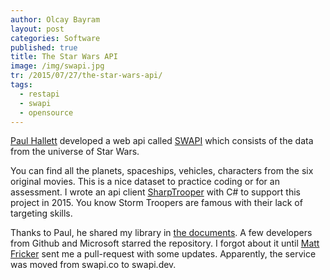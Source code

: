 ```yaml
---
author: Olcay Bayram
layout: post
categories: Software
published: true
title: The Star Wars API
image: /img/swapi.jpg
tr: /2015/07/27/the-star-wars-api/
tags:
  - restapi
  - swapi
  - opensource
---
```

[Paul Hallett](https://github.com/phalt) developed a web api called [SWAPI](https://swapi.dev/) which consists of the data from the universe of Star Wars.

You can find all the planets, spaceships, vehicles, characters from the six original movies. This is a nice dataset to practice coding or for an assessment. I wrote an api client [SharpTrooper](https://github.com/olcay/SharpTrooper) with C# to support this project in 2015. You know Storm Troopers are famous with their lack of targeting skills.



Thanks to Paul, he shared my library in [the documents](https://swapi.dev/documentation#csharp). A few developers from Github and Microsoft starred the repository. I forgot about it until [Matt Fricker](https://github.com/matfricker) sent me a pull-request with some updates. Apparently, the service was moved from swapi.co to swapi.dev.
